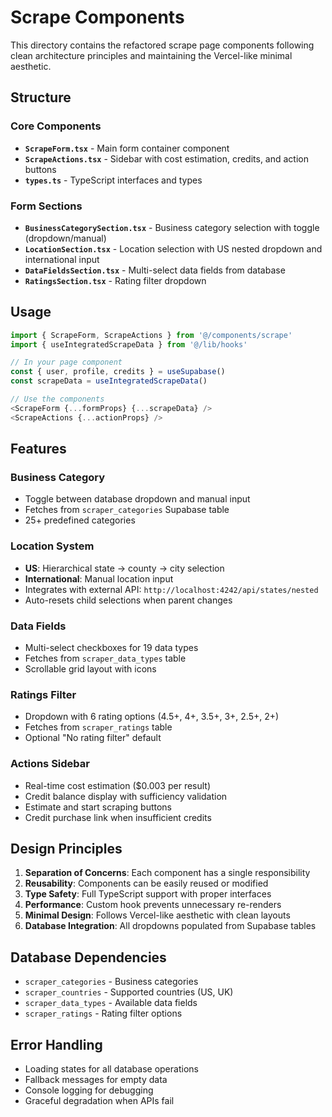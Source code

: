 # Scrape Components

This directory contains the refactored scrape page components following clean architecture principles and maintaining the Vercel-like minimal aesthetic.

## Structure

### Core Components

- **`ScrapeForm.tsx`** - Main form container component
- **`ScrapeActions.tsx`** - Sidebar with cost estimation, credits, and action buttons
- **`types.ts`** - TypeScript interfaces and types

### Form Sections

- **`BusinessCategorySection.tsx`** - Business category selection with toggle (dropdown/manual)
- **`LocationSection.tsx`** - Location selection with US nested dropdown and international input
- **`DataFieldsSection.tsx`** - Multi-select data fields from database
- **`RatingsSection.tsx`** - Rating filter dropdown

## Usage

```typescript
import { ScrapeForm, ScrapeActions } from '@/components/scrape'
import { useIntegratedScrapeData } from '@/lib/hooks'

// In your page component
const { user, profile, credits } = useSupabase()
const scrapeData = useIntegratedScrapeData()

// Use the components
<ScrapeForm {...formProps} {...scrapeData} />
<ScrapeActions {...actionProps} />
```

## Features

### Business Category
- Toggle between database dropdown and manual input
- Fetches from `scraper_categories` Supabase table
- 25+ predefined categories

### Location System
- **US**: Hierarchical state → county → city selection
- **International**: Manual location input
- Integrates with external API: `http://localhost:4242/api/states/nested`
- Auto-resets child selections when parent changes

### Data Fields
- Multi-select checkboxes for 19 data types
- Fetches from `scraper_data_types` table
- Scrollable grid layout with icons

### Ratings Filter
- Dropdown with 6 rating options (4.5+, 4+, 3.5+, 3+, 2.5+, 2+)
- Fetches from `scraper_ratings` table
- Optional "No rating filter" default

### Actions Sidebar
- Real-time cost estimation ($0.003 per result)
- Credit balance display with sufficiency validation
- Estimate and start scraping buttons
- Credit purchase link when insufficient credits

## Design Principles

1. **Separation of Concerns**: Each component has a single responsibility
2. **Reusability**: Components can be easily reused or modified
3. **Type Safety**: Full TypeScript support with proper interfaces
4. **Performance**: Custom hook prevents unnecessary re-renders
5. **Minimal Design**: Follows Vercel-like aesthetic with clean layouts
6. **Database Integration**: All dropdowns populated from Supabase tables

## Database Dependencies

- `scraper_categories` - Business categories
- `scraper_countries` - Supported countries (US, UK)
- `scraper_data_types` - Available data fields
- `scraper_ratings` - Rating filter options

## Error Handling

- Loading states for all database operations
- Fallback messages for empty data
- Console logging for debugging
- Graceful degradation when APIs fail